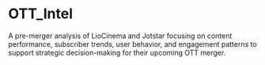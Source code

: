 # OTT_Intel
A pre-merger analysis of LioCinema and Jotstar focusing on content performance, subscriber trends, user behavior, and engagement patterns to support strategic decision-making for their upcoming OTT merger.
